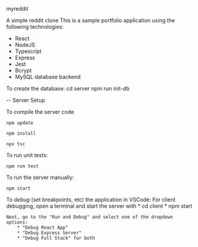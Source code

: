 myreddit

A simple reddit clone
This is a sample portfolio application using the following technologies:

 * React
 * NodeJS
 * Typescript
 * Express
 * Jest
 * Bcrypt
 * MySQL database backend

To create the database:
    cd server
    npm run init-db

-- Server Setup

To compile the server code

    npm update

    npm install

    npx tsc

To run unit tests:

    npm run test

To run the server manually:

    npm start

To *debug* (set breakpoints, etc) the application in VSCode:
    For client debugging, open a terminal and start the server with
        * cd client
        * npm start

    Next, go to the "Run and Debug" and select one of the dropdown options:
        * "Debug React App"
        * "Debug Express Server"
        * "Debug Full Stack" for both
